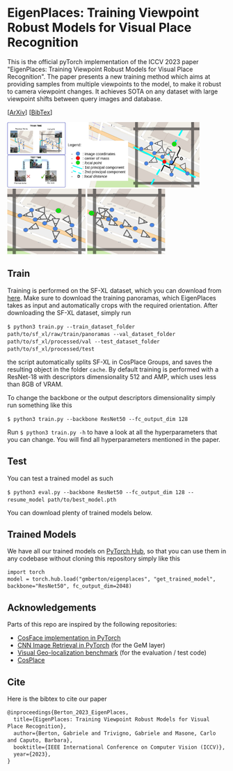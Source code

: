 
# EigenPlaces: Training Viewpoint Robust Models for Visual Place Recognition

This is the official pyTorch implementation of the ICCV 2023 paper "EigenPlaces: Training Viewpoint Robust Models for Visual Place Recognition".
The paper presents a new training method which aims at providing samples from multiple viewpoints to the model, to make it robust to camera viewpoint changes. It achieves SOTA on any dataset with large viewpoint shifts between query images and database.

[[ArXiv](https://arxiv.org/abs/2308.10832)] [[BibTex](https://github.com/gmberton/EigenPlaces#cite)]

<p float="left">
  <img src="https://github.com/gmberton/gmberton.github.io/blob/main/assets/EigenPlaces/teaser.jpg" height="150" />
  <img src="https://github.com/gmberton/gmberton.github.io/blob/main/assets/EigenPlaces/eigen_map.jpg" height="150" /> 
  <img src="https://github.com/gmberton/gmberton.github.io/blob/main/assets/EigenPlaces/lateral_loss.png" height="150" />
  <img src="https://github.com/gmberton/gmberton.github.io/blob/main/assets/EigenPlaces/frontal_loss.png" height="150" />
</p>


## Train
Training is performed on the SF-XL dataset, which you can download from [here](https://github.com/gmberton/CosPlace). Make sure to download the training panoramas, which EigenPlaces takes as input and automatically crops with the required orientation.
After downloading the SF-XL dataset, simply run 

`$ python3 train.py --train_dataset_folder path/to/sf_xl/raw/train/panoramas --val_dataset_folder path/to/sf_xl/processed/val --test_dataset_folder path/to/sf_xl/processed/test`

the script automatically splits SF-XL in CosPlace Groups, and saves the resulting object in the folder `cache`.
By default training is performed with a ResNet-18 with descriptors dimensionality 512 and AMP, which uses less than 8GB of VRAM.

To change the backbone or the output descriptors dimensionality simply run something like this

`$ python3 train.py --backbone ResNet50 --fc_output_dim 128`

Run `$ python3 train.py -h` to have a look at all the hyperparameters that you can change. You will find all hyperparameters mentioned in the paper.

## Test
You can test a trained model as such

`$ python3 eval.py --backbone ResNet50 --fc_output_dim 128 --resume_model path/to/best_model.pth`

You can download plenty of trained models below.

## Trained Models

We have all our trained models on [PyTorch Hub](https://pytorch.org/docs/stable/hub.html), so that you can use them in any codebase without cloning this repository simply like this
```
import torch
model = torch.hub.load("gmberton/eigenplaces", "get_trained_model", backbone="ResNet50", fc_output_dim=2048)
```


## Acknowledgements
Parts of this repo are inspired by the following repositories:
- [CosFace implementation in PyTorch](https://github.com/MuggleWang/CosFace_pytorch/blob/master/layer.py)
- [CNN Image Retrieval in PyTorch](https://github.com/filipradenovic/cnnimageretrieval-pytorch) (for the GeM layer)
- [Visual Geo-localization benchmark](https://github.com/gmberton/deep-visual-geo-localization-benchmark) (for the evaluation / test code)
- [CosPlace](https://github.com/gmberton/EigenPlaces)

## Cite
Here is the bibtex to cite our paper
```
@inproceedings{Berton_2023_EigenPlaces,
  title={EigenPlaces: Training Viewpoint Robust Models for Visual Place Recognition},
  author={Berton, Gabriele and Trivigno, Gabriele and Masone, Carlo and Caputo, Barbara},
  booktitle={IEEE International Conference on Computer Vision (ICCV)},
  year={2023},
}
```

